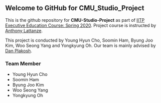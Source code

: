 ## Welcome to GitHub for CMU_Studio_Project

This is the github repository for **CMU-Studio-Project** as part of [IITP Executive Education Course: Spring 2020](https://www.lti.cs.cmu.edu/iitp-executive-education-course-spring-2020). Project course is instructed by [Anthony Lattanze](mailto:lattanze@cs.cmu.edu).

This project is conducted by Young Hyun Cho, Soomin Ham, Byung Joo Kim, Woo Seong Yang and Yongkyung Oh. Our team is mainly advised by [Dan Plakosh](mailto:dplakosh@cert.org). 

### Team Member 
- Young Hyun Cho
- Soomin Ham
- Byung Joo Kim
- Woo Seong Yang
- Yongkyung Oh

